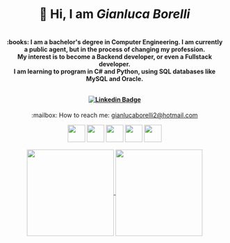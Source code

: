 <h1 align="center"> 👋 Hi, I am <b><i>Gianluca Borelli</i></b> 
<h1/>

<h4 align="center">
:books: I am a bachelor's degree in Computer Engineering.
I am currently a public agent, but in the process of changing my profession.</br>
My interest is to become a Backend developer, or even a Fullstack developer.</br>I am learning to program in C# and Python, using SQL databases like MySQL and Oracle. 
</br></br>


[![Linkedin Badge](https://img.shields.io/badge/-LinkedIn-blue?style=flat-square&logo=Linkedin&logoColor=white&link=https://www.linkedin.com/in/borelli-gianluca/)]( https://www.linkedin.com/in/borelli-gianluca/)
</h4>
<p align="center">
:mailbox: How to reach me: <a href="gianlucaborelli2@hotmail.com">gianlucaborelli2@hotmail.com</a>
</p>

<p align="center">

<img loading="lazy" src="https://cdn.jsdelivr.net/gh/devicons/devicon/icons/csharp/csharp-original.svg" width="40" height="40"/>
<img loading="lazy" src="https://cdn.jsdelivr.net/gh/devicons/devicon/icons/java/java-original.svg" width="40" height="40"/>
<img loading="lazy" src="https://cdn.jsdelivr.net/gh/devicons/devicon/icons/firebase/firebase-plain.svg" width="40" height="40"/>
<img loading="lazy" src="https://cdn.jsdelivr.net/gh/devicons/devicon/icons/flutter/flutter-original.svg" width="40" height="40"/>
<img loading="lazy" src="https://cdn.jsdelivr.net/gh/devicons/devicon/icons/angularjs/angularjs-original.svg" width="40" height="40"/>

</p>
<p align="center">
<a href="https://github.com/anuraghazra/github-readme-stats">
  <img height=200 align="center" src="https://github-readme-stats.vercel.app/api?username=gianlucaborelli" />
</a>
<a href="https://github.com/anuraghazra/convoychat">
  <img height=200 align="center" src="https://github-readme-stats.vercel.app/api/top-langs?username=gianlucaborelli&layout=compact&langs_count=8&card_width=320" />
</a>

</p>

